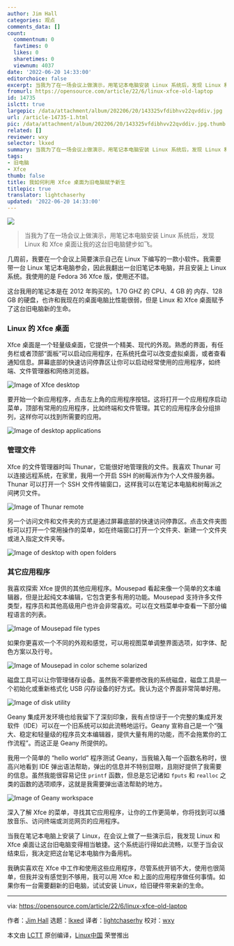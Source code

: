 ```yaml
---
author: Jim Hall
categories: 观点
comments_data: []
count:
  commentnum: 0
  favtimes: 0
  likes: 0
  sharetimes: 0
  viewnum: 4037
date: '2022-06-20 14:33:00'
editorchoice: false
excerpt: 当我为了在一场会议上做演示，用笔记本电脑安装 Linux 系统后，发现 Linux 和 Xfce 桌面让我的这台旧电脑健步如飞。
fromurl: https://opensource.com/article/22/6/linux-xfce-old-laptop
id: 14735
islctt: true
largepic: /data/attachment/album/202206/20/143325vfdibhvv22qvddiv.jpg
url: /article-14735-1.html
pic: /data/attachment/album/202206/20/143325vfdibhvv22qvddiv.jpg.thumb.jpg
related: []
reviewer: wxy
selector: lkxed
summary: 当我为了在一场会议上做演示，用笔记本电脑安装 Linux 系统后，发现 Linux 和 Xfce 桌面让我的这台旧电脑健步如飞。
tags:
- 旧电脑
- Xfce
thumb: false
title: 我如何利用 Xfce 桌面为旧电脑赋予新生
titlepic: true
translator: lightchaserhy
updated: '2022-06-20 14:33:00'
---
```


![](/data/attachment/album/202206/20/143325vfdibhvv22qvddiv.jpg)



> 
> 当我为了在一场会议上做演示，用笔记本电脑安装 Linux 系统后，发现 Linux 和 Xfce 桌面让我的这台旧电脑健步如飞。
> 
> 
> 


几周前，我要在一个会议上简要演示自己在 Linux 下编写的一款小软件。我需要带一台 Linux 笔记本电脑参会，因此我翻出一台旧笔记本电脑，并且安装上 Linux 系统。我使用的是 Fedora 36 Xfce 版，使用还不错。


这台我用的笔记本是在 2012 年购买的。1.70 GHZ 的 CPU、4 GB 的 内存、128 GB 的硬盘，也许和我现在的桌面电脑比性能很弱，但是 Linux 和 Xfce 桌面赋予了这台旧电脑新的生命。


### Linux 的 Xfce 桌面


Xfce 桌面是一个轻量级桌面，它提供一个精美、现代的外观。熟悉的界面，有任务栏或者顶部“面板”可以启动应用程序，在系统托盘可以改变虚拟桌面，或者查看通知信息。屏幕底部的快速访问停靠区让你可以启动经常使用的应用程序，如终端、文件管理器和网络浏览器。


![Image of Xfce desktop](/data/attachment/album/202206/20/143458auvuzsl9sli3bvlg.jpg)


要开始一个新应用程序，点击左上角的应用程序按钮。这将打开一个应用程序启动菜单，顶部有常用的应用程序，比如终端和文件管理。其它的应用程序会分组排列，这样你可以找到所需要的应用。


![Image of desktop applications](/data/attachment/album/202206/20/143333yge6ctggt5etetxt.png)


### 管理文件


Xfce 的文件管理器时叫 Thunar，它能很好地管理我的文件。我喜欢 Thunar 可以连接远程系统，在家里，我用一个开启 SSH 的树莓派作为个人文件服务器。Thunar 可以打开一个 SSH 文件传输窗口，这样我可以在笔记本电脑和树莓派之间拷贝文件。


![Image of Thunar remote](/data/attachment/album/202206/20/143333bfeckrrkx34izb4z.png)


另一个访问文件和文件夹的方式是通过屏幕底部的快速访问停靠区。点击文件夹图标可以打开一个常用操作的菜单，如在终端窗口打开一个文件夹、新建一个文件夹或进入指定文件夹等。


![Image of desktop with open folders](/data/attachment/album/202206/20/143334c6gnlt7insgnlnc5.png)


### 其它应用程序


我喜欢探索 Xfce 提供的其他应用程序。Mousepad 看起来像一个简单的文本编辑器，但是比起纯文本编辑，它包含更多有用的功能。Mousepad 支持许多文件类型，程序员和其他高级用户也许会非常喜欢。可以在文档菜单中查看一下部分编程语言的列表。


![Image of Mousepad file types](/data/attachment/album/202206/20/143334r9qb49qz79cb9kks.png)


如果你更喜欢一个不同的外观和感觉，可以用视图菜单调整界面选项，如字体、配色方案以及行号。


![Image of Mousepad in color scheme solarized](/data/attachment/album/202206/20/143335b6db6bc6ju4eodof.png)


磁盘工具可以让你管理储存设备。虽然我不需要修改我的系统磁盘，磁盘工具是一个初始化或重新格式化 USB 闪存设备的好方式。我认为这个界面非常简单好用。


![Image of disk utility](/data/attachment/album/202206/20/143335m129na994m418k9n.png)


Geany 集成开发环境也给我留下了深刻印象，我有点惊讶于一个完整的集成开发软件（IDE）可以在一个旧系统可以如此流畅地运行。Geany 宣称自己是一个“强大、稳定和轻量级的程序员文本编辑器，提供大量有用的功能，而不会拖累你的工作流程”。而这正是 Geany 所提供的。


我用一个简单的 “hello world” 程序测试 Geany，当我输入每一个函数名称时，很高兴地看到 IDE 弹出语法帮助，弹出的信息并不特别显眼，且刚好提供了我需要的信息。虽然我能很容易记住 `printf` 函数，但总是忘记诸如 `fputs` 和 `realloc` 之类的函数的选项顺序，这就是我需要弹出语法帮助的地方。


![Image of Geany workspace](/data/attachment/album/202206/20/143335a2lm1zz1as2zkzyf.png)


深入了解 Xfce 的菜单，寻找其它应用程序，让你的工作更简单，你将找到可以播放音乐、访问终端或浏览网页的应用程序。


当我在笔记本电脑上安装了 Linux，在会议上做了一些演示后，我发现 Linux 和 Xfce 桌面让这台旧电脑变得相当敏捷。这个系统运行得如此流畅，以至于当会议结束后，我决定把这台笔记本电脑作为备用机。


我确实喜欢在 Xfce 中工作和使用这些应用程序，尽管系统开销不大，使用也很简单，但我并没有感觉到不够用，我可以用 Xfce 和上面的应用程序做任何事情。如果你有一台需要翻新的旧电脑，试试安装 Linux，给旧硬件带来新的生命。




---


via: <https://opensource.com/article/22/6/linux-xfce-old-laptop>


作者：[Jim Hall](https://opensource.com/users/jim-hall) 选题：[lkxed](https://github.com/lkxed) 译者：[lightchaserhy](https://github.com/lightchaserhy) 校对：[wxy](https://github.com/wxy)


本文由 [LCTT](https://github.com/LCTT/TranslateProject) 原创编译，[Linux中国](https://linux.cn/) 荣誉推出